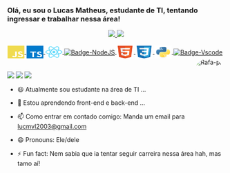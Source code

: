 ### Olá, eu sou o Lucas Matheus, estudante de TI, tentando ingressar e trabalhar nessa área!

<div align="center">
  <a href="https://github.com/Casterrr">
  <img height="180em" src="https://github-readme-stats.vercel.app/api?username=Casterrr&show_icons=true&theme=omni&include_all_commits=true&count_private=true&border_radius=15px"/>
  <img height="180em" src="https://github-readme-stats.vercel.app/api/top-langs/?username=Casterrr&layout=compact&langs_count=7&theme=omni&border_radius=15px"/>
</div>

<div style="display: inline_block"><br>
  <img align="center" alt="Badge-Js" height="30" width="40" src="https://raw.githubusercontent.com/devicons/devicon/master/icons/javascript/javascript-plain.svg">
  <img align="center" alt="Badge-Ts" height="30" width="40" src="https://raw.githubusercontent.com/devicons/devicon/master/icons/typescript/typescript-plain.svg">
  <img align="center" alt="Badge-React" height="30" width="40" src="https://raw.githubusercontent.com/devicons/devicon/master/icons/react/react-original.svg">
  <img align="center" alt="Badge-NodeJS" height="30" width="40" src="https://cdn.jsdelivr.net/gh/devicons/devicon/icons/nodejs/nodejs-original.svg" />
  <img align="center" alt="Badge-HTML" height="30" width="40" src="https://raw.githubusercontent.com/devicons/devicon/master/icons/html5/html5-original.svg">
  <img align="center" alt="Badge-CSS" height="30" width="40" src="https://raw.githubusercontent.com/devicons/devicon/master/icons/css3/css3-original.svg">
  <img align="center" alt="Badge-Python" height="30" width="40" src="https://raw.githubusercontent.com/devicons/devicon/master/icons/python/python-original.svg">
  <img align="center" alt="Badge-Vscode" height="30" width="40" src="https://cdn.jsdelivr.net/gh/devicons/devicon/icons/vscode/vscode-original.svg" />
  
  <img align="right" alt="Rafa-pic" height="150" style="border-radius:50px;" src="https://media.discordapp.net/attachments/1049699644340445244/1108843179739992074/nm_sf.png?width=657&height=657">
</div>

  
  ##
 
<div> 
  <a href = "mailto:lucmvl2003@gmail.com"><img src="https://img.shields.io/badge/-Gmail-%23333?style=for-the-badge&logo=gmail&logoColor=white" target="_blank"></a>
  <a href="https://www.linkedin.com/in/lucas-matheus-b551761a4" target="_blank"><img src="https://img.shields.io/badge/-LinkedIn-%230077B5?style=for-the-badge&logo=linkedin&logoColor=white" target="_blank"></a> 
  <a href="https://www.youtube.com/channel/UCjCdy9oqZ06ZJx9hHJWOd9A" target="_blank"><img src="https://img.shields.io/badge/YouTube-FF0000?style=for-the-badge&logo=youtube&logoColor=white" target="_blank"></a>
</div>


- 😃 Atualmente sou estudante na área de TI ...

- 🌱 Estou aprendendo front-end e back-end ...

- 📫 Como entrar em contado comigo: Manda um email para lucmvl2003@gmail.com

- 😄 Pronouns: Ele/dele

- ⚡ Fun fact: Nem sabia que ia tentar seguir carreira nessa área hah, mas tamo aí!

